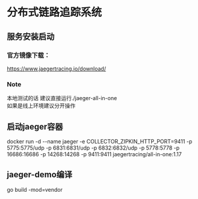 # 分布式链路追踪系统

## 服务安装启动
### 官方镜像下载：
https://www.jaegertracing.io/download/ 
   
### Note
本地测试的话 建议直接运行./jaeger-all-in-one \
如果是线上环境建议分开操作

## 启动jaeger容器
docker run -d --name jaeger -e COLLECTOR_ZIPKIN_HTTP_PORT=9411 -p 5775:5775/udp -p 6831:6831/udp -p 6832:6832/udp -p 5778:5778 -p 16686:16686 -p 14268:14268 -p 9411:9411 jaegertracing/all-in-one:1.17

## jaeger-demo编译
go build -mod=vendor
